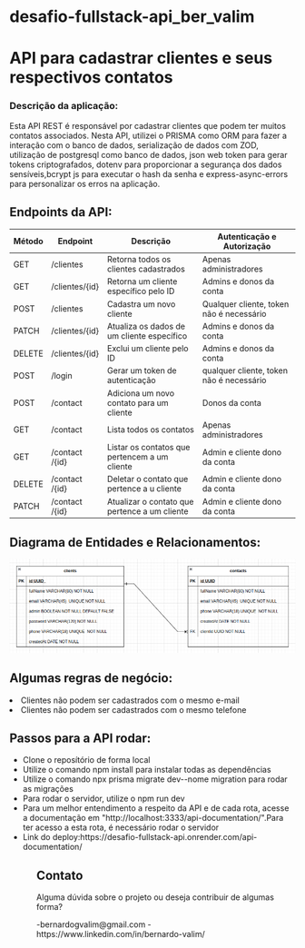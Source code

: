 # desafio-fullstack-api_ber_valim

<h1>API para cadastrar clientes e seus respectivos contatos</h1>

<h3>Descrição da aplicação:</h3>

<p>Esta API REST é responsável por cadastrar clientes que podem ter muitos contatos associados. Nesta API, utilizei o PRISMA como ORM para fazer a interação com o banco de dados, serialização de dados com ZOD, utilização de postgresql como banco de dados, json web token para gerar tokens criptografados, dotenv para proporcionar a segurança dos dados sensíveis,bcrypt js para executar o hash da senha e express-async-errors para personalizar os erros na aplicação. 
</p>

<h2>Endpoints da API:</h2>

| Método | Endpoint       | Descrição                                     | Autenticação e Autorização               |
| ------ | -------------- | --------------------------------------------- | ---------------------------------------- |
| GET    | /clientes      | Retorna todos os clientes cadastrados         | Apenas administradores                   |
| GET    | /clientes/{id} | Retorna um cliente específico pelo ID         | Admins e donos da conta                  |
| POST   | /clientes      | Cadastra um novo cliente                      | Qualquer cliente, token não é necessário |
| PATCH  | /clientes/{id} | Atualiza os dados de um cliente específico    | Admins e donos da conta                  |
| DELETE | /clientes/{id} | Exclui um cliente pelo ID                     | Admins e donos da conta                  |
| POST   | /login         | Gerar um token de autenticação                | qualquer cliente, token não é necessário |
| POST   | /contact       | Adiciona um novo contato para um cliente      | Donos da conta                           |
| GET    | /contact       | Lista todos os contatos                       | Apenas administradores                   |
| GET    | /contact /{id} | Listar os contatos que pertencem a um cliente | Admin e cliente dono da conta            |
| DELETE | /contact /{id} | Deletar o contato que pertence a u cliente    | Admin e cliente dono da conta            |
| PATCH  | /contact /{id} | Atualizar o contato que pertence a um cliente | Admin e cliente dono da conta            |

## Diagrama de Entidades e Relacionamentos:

![DER](./DER.png)

<h2>Algumas regras de negócio:</h2>
<li>Clientes não podem ser cadastrados com o mesmo e-mail</li>
<li>Clientes não podem ser cadastrados com o mesmo telefone</li>

<h2>Passos para a API rodar:</h2>

<ul>

<li>
Clone o reposítório de forma local
</li>
<li>Utilize o comando npm install para instalar todas as dependências</li>
<li>Utilize o comando npx prisma migrate dev--nome migration para rodar as migrações </li>
<li>Para rodar o servidor, utilize o npm run dev</li>
<li>Para um melhor entendimento a respeito da API e de cada rota, acesse a documentação em "http://localhost:3333/api-documentation/".Para ter acesso a esta rota, é necessário rodar o servidor</li>
<li>Link do deploy:https://desafio-fullstack-api.onrender.com/api-documentation/</li>

<ul> 

## Contato
<p>Alguma dúvida sobre o projeto ou deseja contribuir de algumas forma?</p>
-bernardogvalim@gmail.com -https://www.linkedin.com/in/bernardo-valim/
